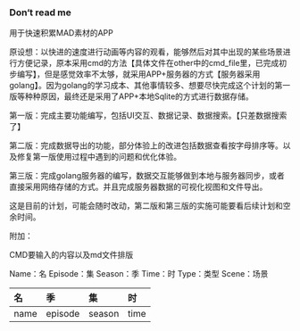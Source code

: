 ### Don‘t read me

用于快速积累MAD素材的APP

原设想：以快进的速度进行动画等内容的观看，能够然后对其中出现的某些场景进行方便记录，原本采用cmd的方法【具体文件在other中的cmd_file里，已完成初步编写】，但是感觉效率不太够，就采用APP+服务器的方式【服务器采用golang】。因为golang的学习成本、其他事情较多、想要尽快完成这个计划的第一版等种种原因，最终还是采用了APP+本地Sqlite的方式进行数据存储。

第一版：完成主要功能编写，包括UI交互、数据记录、数据搜索。【只差数据搜索了】

第二版：完成数据导出的功能，部分体验上的改进包括数据查看按字母排序等。以及修复第一版使用过程中遇到的问题和优化体验。

第三版：完成golang服务器的编写，数据交互能够做到本地与服务器同步，或者直接采用网络存储的方式。并且完成服务器数据的可视化视图和文件导出。

这是目前的计划，可能会随时改动，第二版和第三版的实施可能要看后续计划和空余时间。

附加：

CMD要输入的内容以及md文件排版

Name：名
Episode：集
Season：季
Time：时
Type：类型
Scene：场景

|名|季|集|时|
|:-|:-|:-|:-|
|name|episode|season|time|





